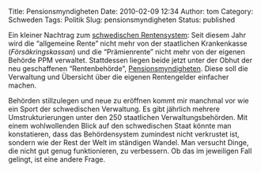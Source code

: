 Title: Pensionsmyndigheten
Date: 2010-02-09 12:34
Author: tom
Category: Schweden
Tags: Politik
Slug: pensionsmyndigheten
Status: published

Ein kleiner Nachtrag zum [schwedischen
Rentensystem](http://www.fiket.de/2009/02/04/wort-der-woche-pension/):
Seit diesem Jahr wird die “allgemeine Rente” nicht mehr von der
staatlichen Krankenkasse (*Försäkringskassan*) und die “Prämienrente”
nicht mehr von der eigenen Behörde PPM verwaltet. Stattdessen liegen
beide jetzt unter der Obhut der neu geschaffenen “Rentenbehörde”,
[Pensionsmyndigheten](http://www.pensionsmyndigheten.se/). Diese soll
die Verwaltung und Übersicht über die eigenen Rentengelder einfacher
machen.

Behörden stillzulegen und neue zu eröffnen kommt mir manchmal vor wie
ein Sport der schwedischen Verwaltung. Es gibt jährlich mehrere
Umstrukturierungen unter den 250 staatlichen Verwaltungsbehörden. Mit
einem wohlwollenden Blick auf den schwedischen Staat könnte man
konstatieren, dass das Behördensystem zumindest nicht verkrustet ist,
sondern wie der Rest der Welt im ständigen Wandel. Man versucht Dinge,
die nicht gut genug funktionieren, zu verbessern. Ob das im jeweiligen
Fall gelingt, ist eine andere Frage.


